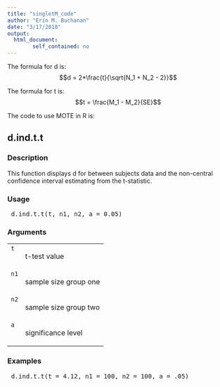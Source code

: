 ```yaml
---
title: "singletM_code"
author: "Erin M. Buchanan"
date: "3/17/2018"
output: 
  html_document:
        self_contained: no
---
```

 
The formula for d is: $$d = 2*\frac{t}{\sqrt{N_1 + N_2 - 2}}$$
 
The formula for t is: $$t = \frac{M_1 - M_2}{SE}$$
 
The code to use MOTE in R is: 
 

 
<h2>d.ind.t.t</h2>  <h3>Description</h3>  <p>This function displays d for between subjects data and the non-central confidence interval estimating from the t-statistic. </p>   <h3>Usage</h3>  <pre> d.ind.t.t(t, n1, n2, a = 0.05) </pre>   <h3>Arguments</h3>  <table summary="R argblock"> <tr valign="top"><td><code>t</code></td> <td> <p>t-test value</p> </td></tr> <tr valign="top"><td><code>n1</code></td> <td> <p>sample size group one</p> </td></tr> <tr valign="top"><td><code>n2</code></td> <td> <p>sample size group two</p> </td></tr> <tr valign="top"><td><code>a</code></td> <td> <p>significance level</p> </td></tr> </table>   <h3>Examples</h3>  <pre> d.ind.t.t(t = 4.12, n1 = 100, n2 = 100, a = .05) </pre>   </body></html> 
